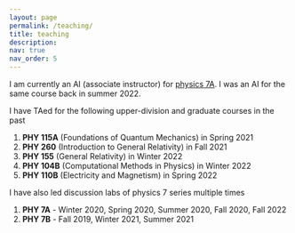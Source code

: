 ```yaml
---
layout: page
permalink: /teaching/
title: teaching
description:
nav: true
nav_order: 5
---
```


I am currently an AI (associate instructor) for [physics 7A](https://physics.ucdavis.edu/undergraduates/academic-information/physics-courses). I was an AI for the same course back in summer 2022.

I have TAed for the following upper-division and graduate courses in the past

1. **PHY 115A** (Foundations of Quantum Mechanics) in Spring 2021 
2. **PHY 260** (Introduction to General Relativity) in Fall 2021
3. **PHY 155** (General Relativity) in Winter 2022
4. **PHY 104B** (Computational Methods in Physics) in Winter 2022
5. **PHY 110B** (Electricity and Magnetism) in Spring 2022

I have also led discussion labs of physics 7 series multiple times

1. **PHY 7A** - Winter 2020, Spring 2020, Summer 2020, Fall 2020, Fall 2022
2. **PHY 7B** - Fall 2019, Winter 2021, Summer 2021
